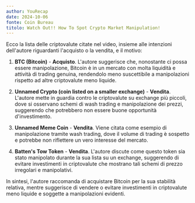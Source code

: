 ```yaml
---
author: YouRecap
date: 2024-10-06
fonte: Coin Bureau
titolo: Watch Out!! How To Spot Crypto Market Manipulation!
---
```


Ecco la lista delle criptovalute citate nel video, insieme alle intenzioni dell'autore riguardanti l'acquisto o la vendita, e il motivo:

1. **BTC (Bitcoin)** - **Acquisto**. L'autore suggerisce che, nonostante ci possa essere manipolazione, Bitcoin è in un mercato con molta liquidità e attività di trading genuina, rendendolo meno suscettibile a manipolazioni rispetto ad altre criptovalute meno liquide.

2. **Unnamed Crypto (coin listed on a smaller exchange)** - **Vendita**. L'autore mette in guardia contro le criptovalute su exchange più piccoli, dove si osservano schemi di wash trading e manipolazione dei prezzi, suggerendo che potrebbero non essere buone opportunità d'investimento.

3. **Unnamed Meme Coin** - **Vendita**. Viene citata come esempio di manipolazione tramite wash trading, dove il volume di trading è sospetto e potrebbe non riflettere un vero interesse del mercato.

4. **Batten's Tow Token** - **Vendita**. L'autore discute come questo token sia stato manipolato durante la sua lista su un exchange, suggerendo di evitare investimenti in criptovalute che mostrano tali schemi di prezzo irregolari e manipolativi.

In sintesi, l'autore raccomanda di acquistare Bitcoin per la sua stabilità relativa, mentre suggerisce di vendere o evitare investimenti in criptovalute meno liquide e soggette a manipolazioni evidenti.
